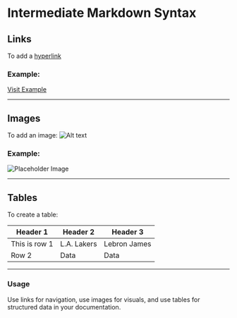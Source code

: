 # Intermediate Markdown Syntax

## Links

To add a [hyperlink](https://en.wikipedia.org/wiki/Bronny_James)

### Example:

[Visit Example](https://en.wikipedia.org/wiki/LeBron_James)

---

## Images

To add an image:
![Alt text](https://via.placeholder.com/150)

### Example:

![Placeholder Image](https://upload.wikimedia.org/wikipedia/commons/thumb/4/4d/Jesse_Hall_Aerial.jpg/440px-Jesse_Hall_Aerial.jpg)

---

## Tables

To create a table:

| Header 1      | Header 2    | Header 3     |
| ------------- | ----------- | ------------ |
| This is row 1 | L.A. Lakers | Lebron James |
| Row 2         | Data        | Data         |

---

### Usage

Use links for navigation, use images for visuals, and use tables for structured data in your documentation.
